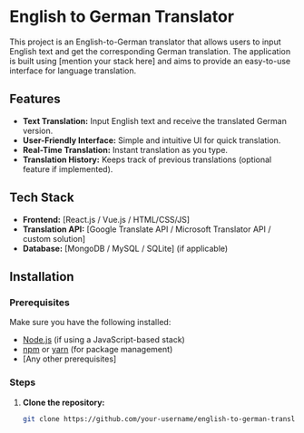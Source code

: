 # English to German Translator

This project is an English-to-German translator that allows users to input English text and get the corresponding German translation. The application is built using [mention your stack here] and aims to provide an easy-to-use interface for language translation.

## Features

- **Text Translation:** Input English text and receive the translated German version.
- **User-Friendly Interface:** Simple and intuitive UI for quick translation.
- **Real-Time Translation:** Instant translation as you type.
- **Translation History:** Keeps track of previous translations (optional feature if implemented).

## Tech Stack

- **Frontend:** [React.js / Vue.js / HTML/CSS/JS]
- **Translation API:** [Google Translate API / Microsoft Translator API / custom solution]
- **Database:** [MongoDB / MySQL / SQLite] (if applicable)

## Installation

### Prerequisites
Make sure you have the following installed:
- [Node.js](https://nodejs.org/) (if using a JavaScript-based stack)
- [npm](https://www.npmjs.com/) or [yarn](https://yarnpkg.com/) (for package management)
- [Any other prerequisites]

### Steps

1. **Clone the repository:**
   ```bash
   git clone https://github.com/your-username/english-to-german-translator.git
